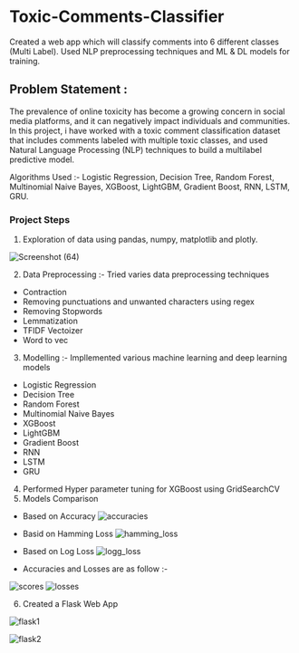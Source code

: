 # Toxic-Comments-Classifier
Created a web app which will classify comments into 6 different classes (Multi Label). Used NLP preprocessing techniques and ML &amp; DL models for training.

## Problem Statement :
The prevalence of online toxicity has become a growing concern in social media platforms, and it can negatively impact individuals and communities. In this project, i have worked with a toxic comment classification dataset that includes comments labeled with multiple toxic classes, and used Natural Language Processing (NLP) techniques to build a multilabel predictive model.

Algorithms Used :- Logistic Regression, Decision Tree, Random Forest,  Multinomial Naive Bayes, XGBoost, LightGBM, Gradient Boost, RNN, LSTM, GRU.

### Project Steps

1) Exploration of data using pandas, numpy, matplotlib and plotly.

![Screenshot (64)](https://user-images.githubusercontent.com/55007875/228819346-59b8a2dd-8870-4555-8d87-b7222b693c9e.png)

2) Data Preprocessing :- Tried varies data preprocessing techniques 
- Contraction
- Removing punctuations and unwanted characters using regex
- Removing Stopwords
- Lemmatization
- TFIDF Vectoizer
- Word to vec

3) Modelling :- Impllemented various machine learning and deep learning models
- Logistic Regression
- Decision Tree
- Random Forest
- Multinomial Naive Bayes
- XGBoost
- LightGBM
- Gradient Boost
- RNN
- LSTM
- GRU

4) Performed Hyper parameter tuning for XGBoost using GridSearchCV
5) Models Comparison
- Based on Accuracy
 ![accuracies](https://user-images.githubusercontent.com/55007875/228821411-383dbcdc-dd66-4f19-8f83-8aab6ab4be93.png)
- Basid on Hamming Loss
![hamming_loss](https://user-images.githubusercontent.com/55007875/228821459-91c64c89-1133-42a4-8f07-5780b438a80a.png)
- Based on Log Loss 
![logg_loss](https://user-images.githubusercontent.com/55007875/228821530-04332a17-33fe-401d-9ff3-032fbba1ca27.png)

- Accuracies and Losses are as follow :- 

![scores](https://user-images.githubusercontent.com/55007875/228821976-82ef81c2-2c4e-465f-bd09-33cf2c2ae3ae.png)
![losses](https://user-images.githubusercontent.com/55007875/228822010-03983627-4504-4421-974a-0b7a41ef0b72.png)

6) Created a Flask Web App

![flask1](https://user-images.githubusercontent.com/55007875/228823145-4b352c34-b585-441f-9c4f-8065adf955a3.png)

![flask2](https://user-images.githubusercontent.com/55007875/228823165-f0bf5c33-28ed-4ebd-9fc3-bd349b9a4ba3.png)




